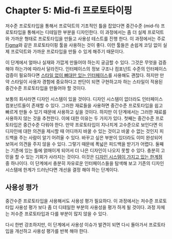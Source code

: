 # Chapter 5: Mid-fi 프로토타이핑

저수준 프로토타입을 통해서 프로덕트의 기초적인 틀을 잡았다면 중간수준 (mid-fi) 프로토타입을 통해서는 디테일한 부분을 디자인한다.
이 과정에서는 좀 더 실제 프로덕트와 가까운 형태로 프로토타입을 만들고 사용성 테스트를 진행 한다. 이 과정에서는 주로 [Figma](https://www.figma.com/)와 같은 프로토타이핑 툴을 사용하는 것이 좋다. 이런 툴들은 손쉽게 코딩 없이 실제 프로덕트와 가까운 프로타입을 만들 수 있게 해주기 때문이다.

이 단계에서 얼마나 실재와 가깝게 만들어야 하는지 궁금할 수 있다. 그것은 무엇을 검증해야 하는가에 따라서 달라진다. 인터페이스의 정보 구조나 컴포넌트 수준의 인터페이스 검증이 필요하다면 [스타일 없이 뼈대만 있는 인터페이스](https://www.figma.com/community/file/1075811850250564922/paper-wireframe-kit)를 사용해도 괜찮다. 하지만 만약 스타일이 사용자 경험에 중요하다고 판단이 되면 구현하고자 하는 스타일이 적용된 중간수준 프로토타입을 만들어야 할 것이다.

보통의 회사라면 디자인 시스템이 있을 것이다. 디자인 시스템이 없더라도 인터페이스 컴포넌트들이 존재할 수 있다. 그러한 재료들을 사용하면 중간수준 프로토타입을 쉽고 빠르게 만들 수 있기 때문에 사용하고 싶을 것이다. 하지만 이 단계에서는 그러한 재료를 사용하지 않는 것을 추천한다. 이에 대한 이유는 두 가지가 있다. 첫째는 중간수준 프로토타입은 중간수준 다워야 한다. 만약 프로토타입이 지나치게 고수준으로 보인다면 이 디자인에 대한 의견을 제시할 때 어디까지 바꿀 수 있는 것이고 바꿀 수 없는 것인지 피드백을 주는 사람이 알기 어려울 수 있다. 바꾸고 싶은 부분이 있더라도 이미 완성되어 보여서 의견을 주지 않을 수 있다. 그렇기 때문에 폭넓은 피드백을 받기가 어렵다. 둘째는 기존에 있는 틀에 얽매이게 되어서 더 나은 디자인이 나오지 못할 수 있다. 충분히 고민을 할 수 있는 기회가 사라지는 것이다. 이것은 [디자인 시스템이 가지고 있는 한계점](https://youtu.be/BQXTt-NZ2Bs) 중 하나이다. 이 단계에서 충분히 자유로운 인터페이스들을 탐색해 보고 기존의 디자인 시스템에 한계가 드러난다면 개선을 결정 해야 하는 단계이다.

## 사용성 평가

중간수준 프로토타입을 사용해서도 사용성 평가 필요하다. 이 과정에서는 저수준 프로토타입 사용성 평가 보다 좀 더 디테일한 부분의 사용성을 평가 하게 될 것이다. 과정 자체는 저수준 프로토타입과 다를 부분이 많지 않을 수 있다.

다시 한번 강조하지만, 이 단계에서 사용성 이슈가 발견이 되면 다시 돌아가서 프로토타입을 개선하고 사용성 평가를 반복 해야 한다.
